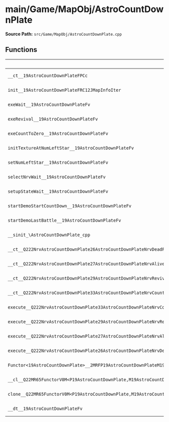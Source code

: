# main/Game/MapObj/AstroCountDownPlate

**Source Path:** `src/Game/MapObj/AstroCountDownPlate.cpp`

## Functions

| Name | Address | Match % |
|------|---------|---------|
| `__ct__19AstroCountDownPlateFPCc` | `0x801A9774` | :white_check_mark: (100.0%) |
| `init__19AstroCountDownPlateFRC12JMapInfoIter` | `0x801A97DC` | :white_check_mark: (100.0%) |
| `exeWait__19AstroCountDownPlateFv` | `0x801A9954` | :white_check_mark: (100.0%) |
| `exeRevival__19AstroCountDownPlateFv` | `0x801A99F8` | :white_check_mark: (100.0%) |
| `exeCountToZero__19AstroCountDownPlateFv` | `0x801A9AB4` | :white_check_mark: (100.0%) |
| `initTextureAtNumLeftStar__19AstroCountDownPlateFv` | `0x801A9B84` | :white_check_mark: (100.0%) |
| `setNumLeftStar__19AstroCountDownPlateFv` | `0x801A9BE0` | :white_check_mark: (100.0%) |
| `selectNrvWait__19AstroCountDownPlateFv` | `0x801A9C64` | :white_check_mark: (100.0%) |
| `setupStateWait__19AstroCountDownPlateFv` | `0x801A9CC8` | :white_check_mark: (100.0%) |
| `startDemoStartCountDown__19AstroCountDownPlateFv` | `0x801A9D60` | :white_check_mark: (100.0%) |
| `startDemoLastBattle__19AstroCountDownPlateFv` | `0x801A9D68` | :white_check_mark: (100.0%) |
| `__sinit_\AstroCountDownPlate_cpp` | `0x801A9D70` | :x: (77.8%) |
| `__ct__Q222NrvAstroCountDownPlate26AstroCountDownPlateNrvDeadFv` | `0x801A9DAC` | :white_check_mark: (100.0%) |
| `__ct__Q222NrvAstroCountDownPlate27AstroCountDownPlateNrvAliveFv` | `0x801A9DBC` | :white_check_mark: (100.0%) |
| `__ct__Q222NrvAstroCountDownPlate29AstroCountDownPlateNrvRevivalFv` | `0x801A9DCC` | :white_check_mark: (100.0%) |
| `__ct__Q222NrvAstroCountDownPlate33AstroCountDownPlateNrvCountToZeroFv` | `0x801A9DDC` | :white_check_mark: (100.0%) |
| `execute__Q222NrvAstroCountDownPlate33AstroCountDownPlateNrvCountToZeroCFP5Spine` | `0x801A9DEC` | :white_check_mark: (100.0%) |
| `execute__Q222NrvAstroCountDownPlate29AstroCountDownPlateNrvRevivalCFP5Spine` | `0x801A9DF4` | :white_check_mark: (100.0%) |
| `execute__Q222NrvAstroCountDownPlate27AstroCountDownPlateNrvAliveCFP5Spine` | `0x801A9DFC` | :white_check_mark: (100.0%) |
| `execute__Q222NrvAstroCountDownPlate26AstroCountDownPlateNrvDeadCFP5Spine` | `0x801A9E04` | :white_check_mark: (100.0%) |
| `Functor<19AstroCountDownPlate>__2MRFP19AstroCountDownPlateM19AstroCountDownPlateFPCvPv_v_Q22MR65FunctorV0M<P19AstroCountDownPlate,M19AstroCountDownPlateFPCvPv_v>` | `0x801A9E0C` | :white_check_mark: (100.0%) |
| `__cl__Q22MR65FunctorV0M<P19AstroCountDownPlate,M19AstroCountDownPlateFPCvPv_v>CFv` | `0x801A9E4C` | :white_check_mark: (100.0%) |
| `clone__Q22MR65FunctorV0M<P19AstroCountDownPlate,M19AstroCountDownPlateFPCvPv_v>CFP7JKRHeap` | `0x801A9E7C` | :x: (96.2%) |
| `__dt__19AstroCountDownPlateFv` | `0x801A9EE4` | :x: (95.7%) |